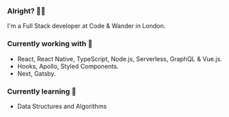### Alright? 👋🏻

I'm a Full Stack developer at Code & Wander in London. 

### Currently working with 🔭

- React, React Native, TypeScript, Node.js, Serverless, GraphQL & Vue.js.
- Hooks, Apollo, Styled Components.
- Next, Gatsby.

### Currently learning 🌱

- Data Structures and Algorithms

